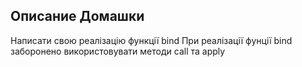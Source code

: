 ## Описание Домашки

Написати свою реалізацію функції bind
При реалізації фунції bind заборонено використовувати методи call та apply